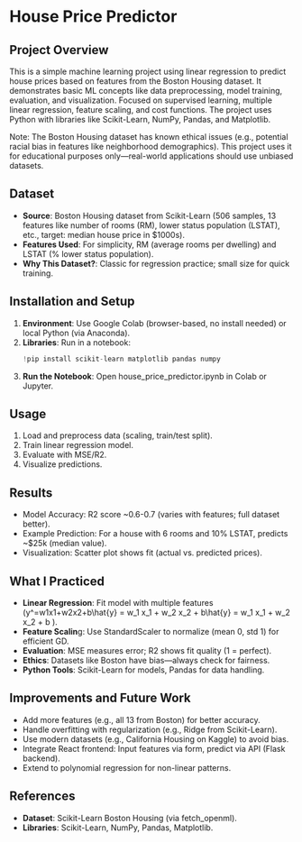 # House Price Predictor

## Project Overview
This is a simple machine learning project using linear regression to predict house prices based on features from the Boston Housing dataset. It demonstrates basic ML concepts like data preprocessing, model training, evaluation, and visualization. Focused on supervised learning, multiple linear regression, feature scaling, and cost functions. The project uses Python with libraries like Scikit-Learn, NumPy, Pandas, and Matplotlib.

Note: The Boston Housing dataset has known ethical issues (e.g., potential racial bias in features like neighborhood demographics). This project uses it for educational purposes only—real-world applications should use unbiased datasets.

## Dataset
- **Source**: Boston Housing dataset from Scikit-Learn (506 samples, 13 features like number of rooms (RM), lower status population (LSTAT), etc., target: median house price in $1000s).
- **Features Used**: For simplicity, RM (average rooms per dwelling) and LSTAT (% lower status population).
- **Why This Dataset?**: Classic for regression practice; small size for quick training.

## Installation and Setup
1. **Environment**: Use Google Colab (browser-based, no install needed) or local Python (via Anaconda).
2. **Libraries**: Run in a notebook:
   ```python
   !pip install scikit-learn matplotlib pandas numpy
3. **Run the Notebook**: Open house_price_predictor.ipynb in Colab or Jupyter.

## Usage
1. Load and preprocess data (scaling, train/test split).
2. Train linear regression model.
3. Evaluate with MSE/R2.
4. Visualize predictions.

## Results
- Model Accuracy: R2 score ~0.6-0.7 (varies with features; full dataset better).
- Example Prediction: For a house with 6 rooms and 10% LSTAT, predicts ~$25k (median value).
- Visualization: Scatter plot shows fit (actual vs. predicted prices).

## What I Practiced
- **Linear Regression**: Fit model with multiple features (y^=w1x1+w2x2+b\hat{y} = w_1 x_1 + w_2 x_2 + b\hat{y} = w_1 x_1 + w_2 x_2 + b
).
- **Feature Scalin**g: Use StandardScaler to normalize (mean 0, std 1) for efficient GD.
- **Evaluation**: MSE measures error; R2 shows fit quality (1 = perfect).
- **Ethics**: Datasets like Boston have bias—always check for fairness.
- **Python Tools**: Scikit-Learn for models, Pandas for data handling.

## Improvements and Future Work
- Add more features (e.g., all 13 from Boston) for better accuracy.
- Handle overfitting with regularization (e.g., Ridge from Scikit-Learn).
- Use modern datasets (e.g., California Housing on Kaggle) to avoid bias.
- Integrate React frontend: Input features via form, predict via API (Flask backend).
- Extend to polynomial regression for non-linear patterns.

## References
- **Dataset**: Scikit-Learn Boston Housing (via fetch_openml).
- **Libraries**: Scikit-Learn, NumPy, Pandas, Matplotlib.
